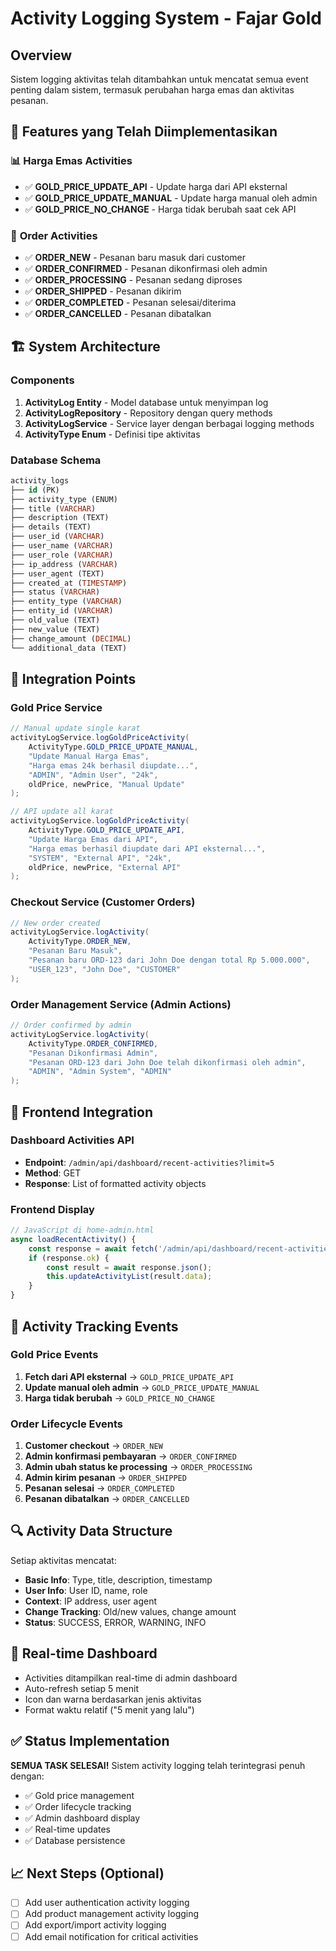 # Activity Logging System - Fajar Gold

## Overview
Sistem logging aktivitas telah ditambahkan untuk mencatat semua event penting dalam sistem, termasuk perubahan harga emas dan aktivitas pesanan.

## 🔧 Features yang Telah Diimplementasikan

### 📊 **Harga Emas Activities**
- ✅ **GOLD_PRICE_UPDATE_API** - Update harga dari API eksternal
- ✅ **GOLD_PRICE_UPDATE_MANUAL** - Update harga manual oleh admin
- ✅ **GOLD_PRICE_NO_CHANGE** - Harga tidak berubah saat cek API

### 🛒 **Order Activities**
- ✅ **ORDER_NEW** - Pesanan baru masuk dari customer
- ✅ **ORDER_CONFIRMED** - Pesanan dikonfirmasi oleh admin
- ✅ **ORDER_PROCESSING** - Pesanan sedang diproses
- ✅ **ORDER_SHIPPED** - Pesanan dikirim
- ✅ **ORDER_COMPLETED** - Pesanan selesai/diterima
- ✅ **ORDER_CANCELLED** - Pesanan dibatalkan

## 🏗️ **System Architecture**

### Components
1. **ActivityLog Entity** - Model database untuk menyimpan log
2. **ActivityLogRepository** - Repository dengan query methods
3. **ActivityLogService** - Service layer dengan berbagai logging methods
4. **ActivityType Enum** - Definisi tipe aktivitas

### Database Schema
```sql
activity_logs
├── id (PK)
├── activity_type (ENUM)
├── title (VARCHAR)
├── description (TEXT)
├── details (TEXT)
├── user_id (VARCHAR)
├── user_name (VARCHAR)
├── user_role (VARCHAR)
├── ip_address (VARCHAR)
├── user_agent (TEXT)
├── created_at (TIMESTAMP)
├── status (VARCHAR)
├── entity_type (VARCHAR)
├── entity_id (VARCHAR)
├── old_value (TEXT)
├── new_value (TEXT)
├── change_amount (DECIMAL)
└── additional_data (TEXT)
```

## 🔌 **Integration Points**

### Gold Price Service
```java
// Manual update single karat
activityLogService.logGoldPriceActivity(
    ActivityType.GOLD_PRICE_UPDATE_MANUAL,
    "Update Manual Harga Emas",
    "Harga emas 24k berhasil diupdate...",
    "ADMIN", "Admin User", "24k",
    oldPrice, newPrice, "Manual Update"
);

// API update all karat
activityLogService.logGoldPriceActivity(
    ActivityType.GOLD_PRICE_UPDATE_API,
    "Update Harga Emas dari API",
    "Harga emas berhasil diupdate dari API eksternal...",
    "SYSTEM", "External API", "24k",
    oldPrice, newPrice, "External API"
);
```

### Checkout Service (Customer Orders)
```java
// New order created
activityLogService.logActivity(
    ActivityType.ORDER_NEW,
    "Pesanan Baru Masuk",
    "Pesanan baru ORD-123 dari John Doe dengan total Rp 5.000.000",
    "USER_123", "John Doe", "CUSTOMER"
);
```

### Order Management Service (Admin Actions)
```java
// Order confirmed by admin
activityLogService.logActivity(
    ActivityType.ORDER_CONFIRMED,
    "Pesanan Dikonfirmasi Admin",
    "Pesanan ORD-123 dari John Doe telah dikonfirmasi oleh admin",
    "ADMIN", "Admin System", "ADMIN"
);
```

## 📱 **Frontend Integration**

### Dashboard Activities API
- **Endpoint**: `/admin/api/dashboard/recent-activities?limit=5`
- **Method**: GET
- **Response**: List of formatted activity objects

### Frontend Display
```javascript
// JavaScript di home-admin.html
async loadRecentActivity() {
    const response = await fetch('/admin/api/dashboard/recent-activities?limit=5');
    if (response.ok) {
        const result = await response.json();
        this.updateActivityList(result.data);
    }
}
```

## 🎯 **Activity Tracking Events**

### Gold Price Events
1. **Fetch dari API eksternal** → `GOLD_PRICE_UPDATE_API`
2. **Update manual oleh admin** → `GOLD_PRICE_UPDATE_MANUAL`
3. **Harga tidak berubah** → `GOLD_PRICE_NO_CHANGE`

### Order Lifecycle Events
1. **Customer checkout** → `ORDER_NEW`
2. **Admin konfirmasi pembayaran** → `ORDER_CONFIRMED`
3. **Admin ubah status ke processing** → `ORDER_PROCESSING`
4. **Admin kirim pesanan** → `ORDER_SHIPPED`
5. **Pesanan selesai** → `ORDER_COMPLETED`
6. **Pesanan dibatalkan** → `ORDER_CANCELLED`

## 🔍 **Activity Data Structure**
Setiap aktivitas mencatat:
- **Basic Info**: Type, title, description, timestamp
- **User Info**: User ID, name, role
- **Context**: IP address, user agent
- **Change Tracking**: Old/new values, change amount
- **Status**: SUCCESS, ERROR, WARNING, INFO

## 🚀 **Real-time Dashboard**
- Activities ditampilkan real-time di admin dashboard
- Auto-refresh setiap 5 menit
- Icon dan warna berdasarkan jenis aktivitas
- Format waktu relatif ("5 menit yang lalu")

## ✅ **Status Implementation**
**SEMUA TASK SELESAI!** Sistem activity logging telah terintegrasi penuh dengan:
- ✅ Gold price management
- ✅ Order lifecycle tracking  
- ✅ Admin dashboard display
- ✅ Real-time updates
- ✅ Database persistence

## 📈 **Next Steps (Optional)**
- [ ] Add user authentication activity logging
- [ ] Add product management activity logging
- [ ] Add export/import activity logging
- [ ] Add email notification for critical activities
